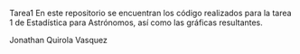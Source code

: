 Tarea1
En este repositorio se encuentran los código realizados para la tarea 1 de Estadística para Astrónomos, así como las gráficas resultantes.

Jonathan Quirola Vasquez

